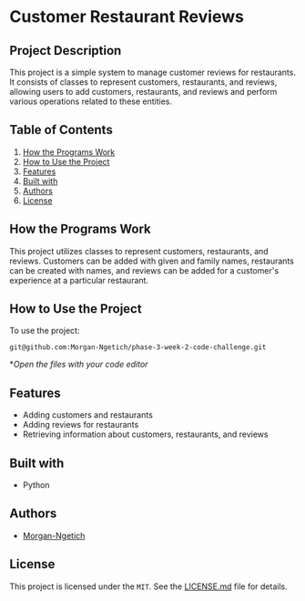 # Customer Restaurant Reviews

## Project Description
This project is a simple system to manage customer reviews for restaurants. It consists of classes to represent customers, restaurants, and reviews, allowing users to add customers, restaurants, and reviews and perform various operations related to these entities.

## Table of Contents
1. [How the Programs Work](#how-the-programs-work)
2. [How to Use the Project](#how-to-use-the-project)
3. [Features](#features)
4. [Built with](#built-with)
5. [Authors](#authors)
6. [License](#license)

## How the Programs Work
This project utilizes classes to represent customers, restaurants, and reviews. Customers can be added with given and family names, restaurants can be created with names, and reviews can be added for a customer's experience at a particular restaurant.

## How to Use the Project
To use the project: 
``` 
git@github.com:Morgan-Ngetich/phase-3-week-2-code-challenge.git
```
**Open the files with your code editor*


## Features
- Adding customers and restaurants
- Adding reviews for restaurants
- Retrieving information about customers, restaurants, and reviews

## Built with
- Python

## Authors
- [Morgan-Ngetich]()

## License
This project is licensed under the `MIT`. See the [LICENSE.md](https://github.com/Morgan-Ngetich/phase-3-week-2-code-challenge/new/main) file for details.
